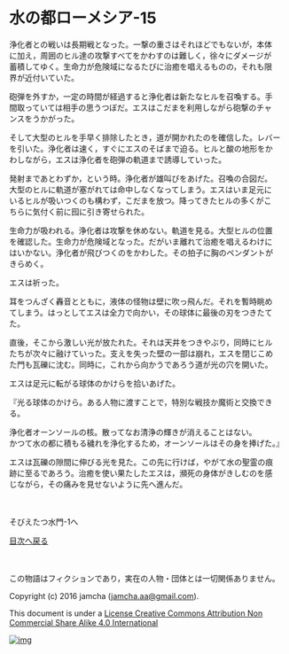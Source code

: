 # 水の都ローメシア-15

浄化者との戦いは長期戦となった。一撃の重さはそれほどでもないが，本体  
に加え，周囲のヒル達の攻撃すべてをかわすのは難しく，徐々にダメージが  
蓄積してゆく。生命力が危険域になるたびに治癒を唱えるものの，それも限  
界が近付いていた。  

砲弾を外すか，一定の時間が経過すると浄化者は新たなヒルを召喚する。手  
間取っていては相手の思うつぼだ。エスはこだまを利用しながら砲撃のチャ  
ンスをうかがった。  

そして大型のヒルを手早く排除したとき，道が開かれたのを確信した。レバー  
を引いた。浄化者は速く，すぐにエスのそばまで迫る。ヒルと酸の地形をか  
わしながら，エスは浄化者を砲弾の軌道まで誘導していった。  

発射まであとわずか，という時。浄化者が雄叫びをあげた。召喚の合図だ。  
大型のヒルに軌道が塞がれては命中しなくなってしまう。エスはいま足元に  
いるヒルが吸いつくのも構わず，こだまを放つ。降ってきたヒルの多くがこ  
ちらに気付く前に囮に引き寄せられた。  

生命力が吸われる。浄化者は攻撃を休めない。軌道を見る。大型ヒルの位置  
を確認した。生命力が危険域となった。だがいま離れて治癒を唱えるわけに  
はいかない。浄化者が飛びつくのをかわした。その拍子に胸のペンダントが  
きらめく。  

エスは祈った。  

耳をつんざく轟音とともに，液体の怪物は壁に吹っ飛んだ。それを暫時眺め  
てしまう。はっとしてエスは全力で向かい，その球体に最後の刃をつきたて  
た。  

直後，そこから激しい光が放たれた。それは天井をつきやぶり，同時にヒル  
たちが次々に融けていった。支えを失った壁の一部は崩れ，エスを閉じこめ  
た門も瓦礫に沈む。同時に，これから向かうであろう道が光の穴を開いた。  

エスは足元に転がる球体のかけらを拾いあげた。  

『光る球体のかけら。ある人物に渡すことで，特別な戦技か魔術と交換でき  
る。  

浄化者オーンソールの核。散ってなお清浄の輝きが消えることはない。  
かつて水の都に積もる穢れを浄化するため，オーンソールはその身を捧げた。』  

エスは瓦礫の隙間に伸びる光を見た。この先に行けば，やがて水の聖霊の痕  
跡に至るであろう。治癒を使い果たしたエスは，瀕死の身体がきしむのを感  
じながら，その痛みを見せないように先へ進んだ。  

<br>  
<br>  
そびえたつ水門-1へ  

<br>  

[目次へ戻る](https://github.com/jamcha-aa/EbonyBlades/blob/master/README.md)  

<br>  
<br>  
この物語はフィクションであり，実在の人物・団体とは一切関係ありません。  

Copyright (c) 2016 jamcha (jamcha.aa@gmail.com).  

This document is under a [License Creative Commons Attribution Non Commercial Share Alike 4.0 International](http://creativecommons.org/licenses/by-nc-sa/4.0/deed)  

[![img](http://i.creativecommons.org/l/by-nc-sa/3.0/80x15.png)](http://creativecommons.org/licenses/by-nc-sa/4.0/deed)